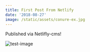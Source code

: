 ```yaml
---
title: First Post From Netlify
date: '2018-08-27'
image: /static/assets/conure-ex.jpg
---
```

Published via Netlifly-cms!

![test-image](/assets/conure-ex.jpg)
